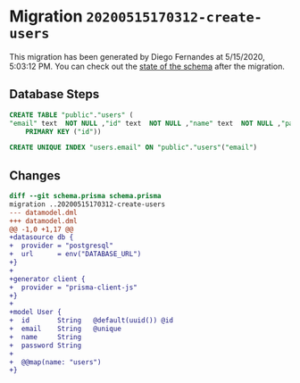 # Migration `20200515170312-create-users`

This migration has been generated by Diego Fernandes at 5/15/2020, 5:03:12 PM.
You can check out the [state of the schema](./schema.prisma) after the migration.

## Database Steps

```sql
CREATE TABLE "public"."users" (
"email" text  NOT NULL ,"id" text  NOT NULL ,"name" text  NOT NULL ,"password" text  NOT NULL ,
    PRIMARY KEY ("id"))

CREATE UNIQUE INDEX "users.email" ON "public"."users"("email")
```

## Changes

```diff
diff --git schema.prisma schema.prisma
migration ..20200515170312-create-users
--- datamodel.dml
+++ datamodel.dml
@@ -1,0 +1,17 @@
+datasource db {
+  provider = "postgresql"
+  url      = env("DATABASE_URL")
+}
+
+generator client {
+  provider = "prisma-client-js"
+}
+
+model User {
+  id       String   @default(uuid()) @id
+  email    String   @unique
+  name     String
+  password String
+
+  @@map(name: "users")
+}
```


